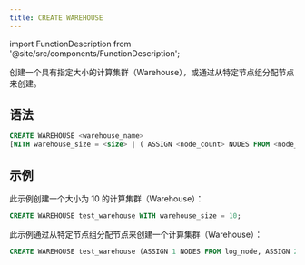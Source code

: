 ```yaml
---
title: CREATE WAREHOUSE
---
```


import FunctionDescription from '@site/src/components/FunctionDescription';

<FunctionDescription description="引入或更新于：v1.2.687"/>

创建一个具有指定大小的计算集群（Warehouse），或通过从特定节点组分配节点来创建。

## 语法

```sql
CREATE WAREHOUSE <warehouse_name>
[WITH warehouse_size = <size> | ( ASSIGN <node_count> NODES FROM <node_group>[, <node_count> NODES FROM <node_group> ... ] ) ]
```

## 示例

此示例创建一个大小为 10 的计算集群（Warehouse）：

```sql
CREATE WAREHOUSE test_warehouse WITH warehouse_size = 10;
```

此示例通过从特定节点组分配节点来创建一个计算集群（Warehouse）：

```sql
CREATE WAREHOUSE test_warehouse (ASSIGN 1 NODES FROM log_node, ASSIGN 2 NODES FROM infra_node);
```